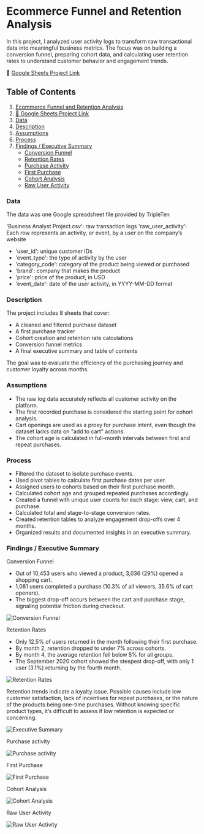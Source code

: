 # Ecommerce Funnel and Retention Analysis

In this project, I analyzed user activity logs to transform raw transactional data into meaningful business metrics. The focus was on building a conversion funnel, preparing cohort data, and calculating user retention rates to understand customer behavior and engagement trends.

📂 [Google Sheets Project Link](https://docs.google.com/spreadsheets/d/1ZWp1uScmpbeSA6wZVo_DqG_BTTuWCyEbgzxVEcKqFI0/edit?usp=sharing)

## Table of Contents

1. [Ecommerce Funnel and Retention Analysis](#ecommerce-funnel-and-retention-analysis)  
2. [📂 Google Sheets Project Link](#google-sheets-project-link)  
3. [Data](#data)  
4. [Description](#description)  
5. [Assumptions](#assumptions)  
6. [Process](#process)  
7. [Findings / Executive Summary](#findings--executive-summary)  
   - [Conversion Funnel](#conversion-funnel)  
   - [Retention Rates](#retention-rates)  
   - [Purchase Activity](#purchase-activity)  
   - [First Purchase](#first-purchase)  
   - [Cohort Analysis](#cohort-analysis)  
   - [Raw User Activity](#raw-user-activity)

### Data

The data was one Google spreadsheet file provided by TripleTen

'Business Analyst Project.csv': raw transaction logs 'raw_user_activity': Each row represents an activity, or event, by a user on the company’s website

* 'user_id': unique customer IDs
* 'event_type': the type of activity by the user
* 'category_code': category of the product being viewed or purchased
* 'brand': company that makes the product
* 'price': price of the product, in USD
* 'event_date': date of the user activity, in YYYY-MM-DD format

### Description

The project includes 8 sheets that cover:

* A cleaned and filtered purchase dataset  
* A first purchase tracker  
* Cohort creation and retention rate calculations  
* Conversion funnel metrics  
* A final executive summary and table of contents  

The goal was to evaluate the efficiency of the purchasing journey and customer loyalty across months.

### Assumptions

* The raw log data accurately reflects all customer activity on the platform.  
* The first recorded purchase is considered the starting point for cohort analysis.  
* Cart openings are used as a proxy for purchase intent, even though the dataset lacks data on "add to cart" actions.  
* The cohort age is calculated in full-month intervals between first and repeat purchases.  

### Process

* Filtered the dataset to isolate purchase events.  
* Used pivot tables to calculate first purchase dates per user.  
* Assigned users to cohorts based on their first purchase month.  
* Calculated cohort age and grouped repeated purchases accordingly.  
* Created a funnel with unique user counts for each stage: view, cart, and purchase.  
* Calculated total and stage-to-stage conversion rates.  
* Created retention tables to analyze engagement drop-offs over 4 months.  
* Organized results and documented insights in an executive summary.  

### Findings / Executive Summary

Conversion Funnel

* Out of 10,453 users who viewed a product, 3,036 (29%) opened a shopping cart.  
* 1,081 users completed a purchase (10.3% of all viewers, 35.6% of cart openers).  
* The biggest drop-off occurs between the cart and purchase stage, signaling potential friction during checkout.

![Conversion Funnel](1_Conversion_Funnel.png)  

Retention Rates

* Only 12.5% of users returned in the month following their first purchase.  
* By month 2, retention dropped to under 7% across cohorts.  
* By month 4, the average retention fell below 5% for all groups.  
* The September 2020 cohort showed the steepest drop-off, with only 1 user (3.1%) returning by the fourth month.  

![Retention Rates](2_Retention_Rates.png)

Retention trends indicate a loyalty issue. Possible causes include low customer satisfaction, lack of incentives for repeat purchases, or the nature of the products being one-time purchases. Without knowing specific product types, it’s difficult to assess if low retention is expected or concerning.

![Executive Summary](3_Executive_Summary.png)

Purchase activity

![Purchase activity](4_Purchase_Activity.png)

First Purchase

![First Purchase](5_First_Purchase.png)

Cohort Analysis

![Cohort Analysis](6_Cohort_Analysis.png)

Raw User Activity

![Raw User Activity](7_Raw_User_Activity.png)
